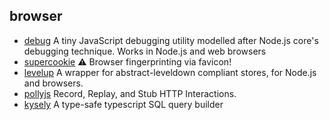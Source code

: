 ## browser

- [debug](https://github.com/visionmedia/debug) A tiny JavaScript debugging utility modelled after Node.js core's debugging technique. Works in Node.js and web browsers
- [supercookie](https://github.com/jonasstrehle/supercookie) ⚠️ Browser fingerprinting via favicon!
- [levelup](https://github.com/Level/levelup) A wrapper for abstract-leveldown compliant stores, for Node.js and browsers.
- [pollyjs](https://github.com/Netflix/pollyjs) Record, Replay, and Stub HTTP Interactions.
- [kysely](https://github.com/koskimas/kysely) A type-safe typescript SQL query builder